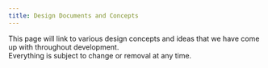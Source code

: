 ```yaml
---
title: Design Documents and Concepts
---
```

This page will link to various design concepts and ideas that we have come up with throughout development.  
Everything is subject to change or removal at any time.
<!--stackedit_data:
eyJoaXN0b3J5IjpbOTI1Nzg0OTAwLC0xMzcyNDY3NDg1XX0=
-->